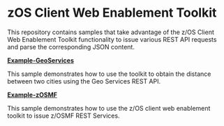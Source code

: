 # zOS Client Web Enablement Toolkit

This repository contains samples that take advantage of the z/OS Client Web Enablement Toolkit functionality to issue various REST API requests and parse the corresponding JSON content.

[**Example-GeoServices**](https://github.com/IBM/zOS-Client-Web-Enablement-Toolkit/tree/master/Example-GeoServices)

This sample demonstrates how to use the toolkit to obtain the distance between two cities using the Geo Services REST API.

[**Example-zOSMF**](https://github.com/IBM/zOS-Client-Web-Enablement-Toolkit/tree/master/Example-zOSMF)

This sample demonstrates how to use the z/OS client web enablement toolkit to issue z/OSMF REST Services.
